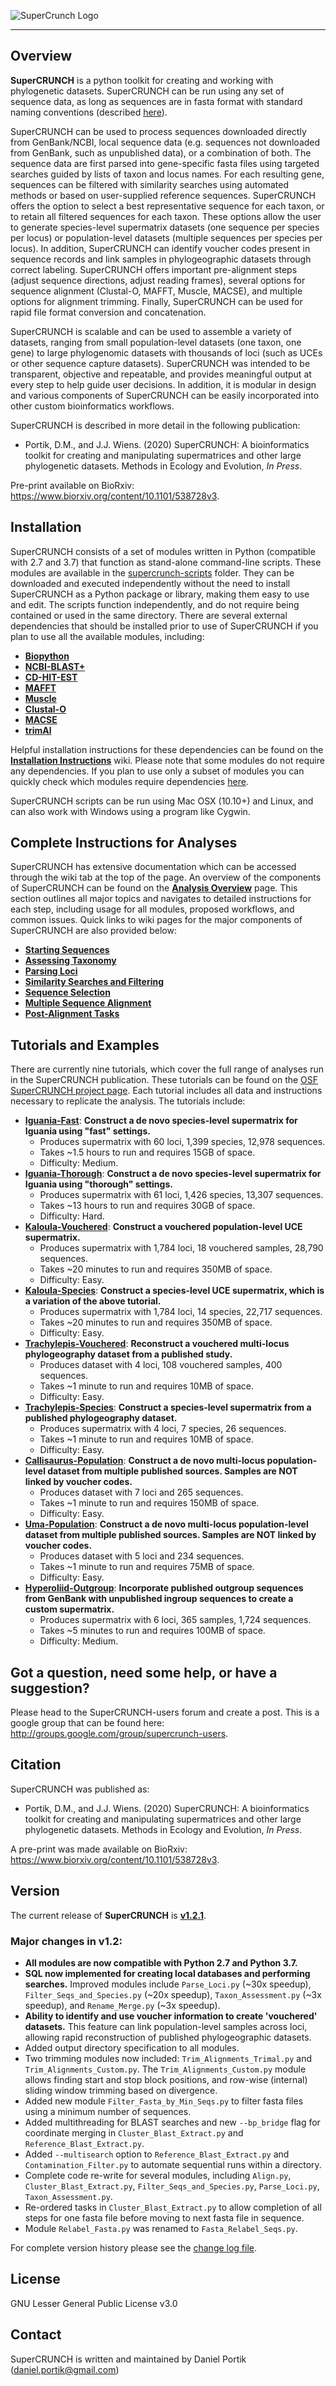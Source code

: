 ![SuperCrunch Logo](https://github.com/dportik/SuperCRUNCH/blob/master/docs/SuperCRUNCH_Logo.png)

---------------

## Overview

**SuperCRUNCH** is a python toolkit for creating and working with phylogenetic datasets. SuperCRUNCH can be run using any set of sequence data, as long as sequences are in fasta format with standard naming conventions (described [here](https://github.com/dportik/SuperCRUNCH/wiki/2:-Starting-Sequences)). 

SuperCRUNCH can be used to process sequences downloaded directly from GenBank/NCBI, local sequence data (e.g. sequences not downloaded from GenBank, such as unpublished data), or a combination of both. The sequence data are first parsed into gene-specific fasta files using targeted searches guided by lists of taxon and locus names. For each resulting gene, sequences can be filtered with similarity searches using automated methods or based on user-supplied reference sequences. SuperCRUNCH offers the option to select a best representative sequence for each taxon, or to retain all filtered sequences for each taxon. These options allow the user to generate species-level supermatrix datasets (one sequence per species per locus) or population-level datasets (multiple sequences per species per locus). In addition, SuperCRUNCH can identify voucher codes present in sequence records and link samples in phylogeographic datasets through correct labeling. SuperCRUNCH offers important pre-alignment steps (adjust sequence directions, adjust reading frames), several options for sequence alignment (Clustal-O, MAFFT, Muscle, MACSE), and multiple options for alignment trimming. Finally, SuperCRUNCH can be used for rapid file format conversion and concatenation. 

SuperCRUNCH is scalable and can be used to assemble a variety of datasets, ranging from small population-level datasets (one taxon, one gene) to large phylogenomic datasets with thousands of loci (such as UCEs or other sequence capture datasets). SuperCRUNCH was intended to be transparent, objective and repeatable, and provides meaningful output at every step to help guide user decisions. In addition, it is modular in design and various components of SuperCRUNCH can be easily incorporated into other custom bioinformatics workflows.

SuperCRUNCH is described in more detail in the following publication:

+ Portik, D.M., and J.J. Wiens. (2020) SuperCRUNCH: A bioinformatics toolkit for creating and manipulating supermatrices and other large phylogenetic datasets. Methods in Ecology and Evolution, *In Press*.

Pre-print available on BioRxiv: https://www.biorxiv.org/content/10.1101/538728v3.


## Installation

SuperCRUNCH consists of a set of modules written in Python (compatible with 2.7 and 3.7) that function as stand-alone command-line scripts. These modules are available in the [supercrunch-scripts](https://github.com/dportik/SuperCRUNCH/tree/master/supercrunch-scripts) folder. They can be downloaded and executed independently without the need to install SuperCRUNCH as a Python package or library, making them easy to use and edit. The scripts function independently, and do not require being contained or used in the same directory. There are several external dependencies that should be installed prior to use of SuperCRUNCH if you plan to use all the available modules, including:

+ [**Biopython**](https://biopython.org/)
+ [**NCBI-BLAST+**](https://blast.ncbi.nlm.nih.gov/Blast.cgi?CMD=Web&PAGE_TYPE=BlastDocs&DOC_TYPE=Download)
+ [**CD-HIT-EST**](http://weizhongli-lab.org/cd-hit/)
+ [**MAFFT**](https://mafft.cbrc.jp/alignment/software/)
+ [**Muscle**](https://www.drive5.com/muscle/)
+ [**Clustal-O**](http://www.clustal.org/omega/)
+ [**MACSE**](https://bioweb.supagro.inra.fr/macse/)
+ [**trimAl**](http://trimal.cgenomics.org/)

Helpful installation instructions for these dependencies can be found on the [**Installation Instructions**](https://github.com/dportik/SuperCRUNCH/wiki/Installation-Instructions) wiki. Please note that some modules do not require any dependencies. If you plan to use only a subset of modules you can quickly check which modules require dependencies [here](https://github.com/dportik/SuperCRUNCH/wiki/Installation-Instructions#module-dependencies-list). 

SuperCRUNCH scripts can be run using Mac OSX (10.10+) and Linux, and can also work with Windows using a program like Cygwin. 


## Complete Instructions for Analyses

SuperCRUNCH has extensive documentation which can be accessed through the wiki tab at the top of the page. An overview of the components of SuperCRUNCH can be found on the [**Analysis Overview**](https://github.com/dportik/SuperCRUNCH/wiki/1:-Analysis-Overview) page. This section outlines all major topics and navigates to detailed instructions for each step, including usage for all modules, proposed workflows, and common issues. Quick links to wiki pages for the major components of SuperCRUNCH are also provided below:

+ [**Starting Sequences**](https://github.com/dportik/SuperCRUNCH/wiki/2:-Starting-Sequences)
+ [**Assessing Taxonomy**](https://github.com/dportik/SuperCRUNCH/wiki/3:-Assessing-Taxonomy)
+ [**Parsing Loci**](https://github.com/dportik/SuperCRUNCH/wiki/4:-Parsing-Loci)
+ [**Similarity Searches and Filtering**](https://github.com/dportik/SuperCRUNCH/wiki/5:-Similarity-Searches-and-Filtering)
+ [**Sequence Selection**](https://github.com/dportik/SuperCRUNCH/wiki/6:-Sequence-Selection)
+ [**Multiple Sequence Alignment**](https://github.com/dportik/SuperCRUNCH/wiki/7:-Multiple-Sequence-Alignment)
+ [**Post-Alignment Tasks**](https://github.com/dportik/SuperCRUNCH/wiki/8:-Post-Alignment-Tasks)


## Tutorials and Examples

There are currently nine tutorials, which cover the full range of analyses run in the SuperCRUNCH publication. These tutorials can be found on the [OSF SuperCRUNCH project page](https://osf.io/bpt94/). Each tutorial includes all data and instructions necessary to replicate the analysis. The tutorials include:

- [**Iguania-Fast**](https://osf.io/x5hrm/): **Construct a de novo species-level supermatrix for Iguania using "fast" settings.**
    - Produces supermatrix with 60 loci, 1,399 species, 12,978 sequences.
    - Takes ~1.5 hours to run and requires 15GB of space. 
    - Difficulty: Medium.
- [**Iguania-Thorough**](https://osf.io/9gs32/): **Construct a de novo species-level supermatrix for Iguania using "thorough" settings.** 
    - Produces supermatrix with 61 loci, 1,426 species, 13,307 sequences.
    - Takes ~13 hours to run and requires 30GB of space. 
    - Difficulty: Hard.
- [**Kaloula-Vouchered**](https://osf.io/zxnq8/): **Construct a vouchered population-level UCE supermatrix.**
    - Produces supermatrix with 1,784 loci, 18 vouchered samples, 28,790 sequences.
    - Takes ~20 minutes to run and requires 350MB of space. 
    - Difficulty: Easy.
- [**Kaloula-Species**](https://osf.io/crzp5/): **Construct a species-level UCE supermatrix, which is a variation of the above tutorial.** 
    - Produces supermatrix with 1,784 loci, 14 species, 22,717 sequences.
    - Takes ~20 minutes to run and requires 350MB of space. 
    - Difficulty: Easy.
- [**Trachylepis-Vouchered**](https://osf.io/bgc5z/): **Reconstruct a vouchered multi-locus phylogeography dataset from a published study.** 
    - Produces dataset with 4 loci, 108 vouchered samples, 400 sequences.
    - Takes ~1 minute to run and requires 10MB of space. 
    - Difficulty: Easy.
- [**Trachylepis-Species**](https://osf.io/umswn/): **Construct a species-level supermatrix from a published phylogeography dataset.** 
    - Produces supermatrix with 4 loci, 7 species, 26 sequences.
    - Takes ~1 minute to run and requires 10MB of space. 
    - Difficulty: Easy.
- [**Callisaurus-Population**](https://osf.io/7gujb/): **Construct a de novo multi-locus population-level dataset from multiple published sources. Samples are NOT linked by voucher codes.** 
    - Produces dataset with 7 loci and 265 sequences.
    - Takes ~1 minute to run and requires 150MB of space. 
    - Difficulty: Easy.
- [**Uma-Population**](https://osf.io/e28tu/): **Construct a de novo multi-locus population-level dataset from multiple published sources. Samples are NOT linked by voucher codes.** 
    - Produces dataset with 5 loci and 234 sequences.
    - Takes ~1 minute to run and requires 75MB of space. 
    - Difficulty: Easy.
- [**Hyperoliid-Outgroup**](https://osf.io/q9nyx/): **Incorporate published outgroup sequences from GenBank with unpublished ingroup sequences to create a custom supermatrix.** 
    - Produces supermatrix with 6 loci, 365 samples, 1,724 sequences.
    - Takes ~5 minutes to run and requires 100MB of space. 
    - Difficulty: Medium.


## Got a question, need some help, or have a suggestion?

Please head to the SuperCRUNCH-users forum and create a post. This is a google group that can be found here: http://groups.google.com/group/supercrunch-users. 

## Citation

SuperCRUNCH was published as:

+ Portik, D.M., and J.J. Wiens. (2020) SuperCRUNCH: A bioinformatics toolkit for creating and manipulating supermatrices and other large phylogenetic datasets. Methods in Ecology and Evolution, *In Press*.

A pre-print was made available on BioRxiv: https://www.biorxiv.org/content/10.1101/538728v3.

## Version

The current release of **SuperCRUNCH** is [**v1.2.1**](https://github.com/dportik/SuperCRUNCH/releases). 

### Major changes in v1.2:
  - **All modules are now compatible with Python 2.7 and Python 3.7.**
  - **SQL now implemented for creating local databases and performing searches.** Improved modules include `Parse_Loci.py` (~30x speedup), `Filter_Seqs_and_Species.py` (~20x speedup), `Taxon_Assessment.py` (~3x speedup), and `Rename_Merge.py` (~3x speedup).
  - **Ability to identify and use voucher information to create 'vouchered' datasets.** This feature can link population-level samples across loci, allowing rapid reconstruction of published phylogeographic datasets.
  - Added output directory specification to all modules.
  - Two trimming modules now included: `Trim_Alignments_Trimal.py` and `Trim_Alignments_Custom.py`. The `Trim_Alignments_Custom.py` module allows finding start and stop block positions, and row-wise (internal) sliding window trimming based on divergence.
  - Added new module `Filter_Fasta_by_Min_Seqs.py` to filter fasta files using a minimum number of sequences.
  - Added multithreading for BLAST searches and new `--bp_bridge` flag for coordinate merging in `Cluster_Blast_Extract.py` and `Reference_Blast_Extract.py`.
  - Added `--multisearch` option to `Reference_Blast_Extract.py` and `Contamination_Filter.py` to automate sequential runs within a directory.
  - Complete code re-write for several modules, including `Align.py`, `Cluster_Blast_Extract.py`, `Filter_Seqs_and_Species.py`, `Parse_Loci.py`, `Taxon_Assessment.py`.
  - Re-ordered tasks in `Cluster_Blast_Extract.py` to allow completion of all steps for one fasta file before moving to next fasta file in sequence.
  - Module `Relabel_Fasta.py` was renamed to `Fasta_Relabel_Seqs.py`.

For complete version history please see the [change log file](https://github.com/dportik/SuperCRUNCH/tree/master/CHANGELOG.md).


## License

GNU Lesser General Public License v3.0

## Contact

SuperCRUNCH is written and maintained by Daniel Portik (daniel.portik@gmail.com)
